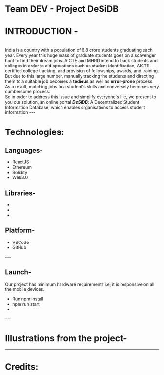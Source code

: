 # Team DEV - Project DeSiDB

<h1> INTRODUCTION - </h1> 
<br>
India is a country with a population of 6.8 crore students graduating each year. Every year this huge mass of graduate students goes on a scavenger hunt to find their dream jobs. AICTE and MHRD intend to track students and colleges in order to aid operations such as student identification, AICTE certified college tracking, and provision of fellowships, awards, and training. But due to this large number, manually tracking the students and directing them to a suitable job becomes a <b>tedious</b> as well as <b>error-prone</b> process. As a result, matching jobs to a student's skills and conversely becomes very cumbersome process. 
<br>
So in order to address this issue and simplify everyone's life, we present to you our solution, an online portal <b><em>DeSiDB</em></b>: A Decentralized  Student Information Database, which enables organisations to access student information  
---
<h1>Technologies: </h1>
<h2>Languages-</h2>
<ul>
<li>ReactJS</li>
<li>Ethereum</li>
<li>Solidity</li>
<li>Web3.0</li>
</ul>
<h2>Libraries-</h2>
<ul>
<li>       </li>
<li>       </li>
<li>       </li>
</ul>
<h2>Platform-</h2>
<ul>
<li>VSCode </li>
<li>GitHub</li>
</ul>
---
<h2>Launch-</h2>
<p> Our project has minimum hardware requirements i.e; it is responsive on all the mobile devices.
<ul>
<li>Run npm install</li>
<li>npm run start</li>
<li>       </li>
</ul>
---
<h1>Illustrations from the project-</h1>







---
<h1>Credits: </h1>



